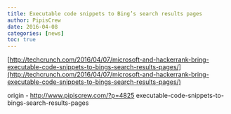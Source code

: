 ```yaml
---
title: Executable code snippets to Bing’s search results pages
author: PipisCrew
date: 2016-04-08
categories: [news]
toc: true
---
```


[http://techcrunch.com/2016/04/07/microsoft-and-hackerrank-bring-executable-code-snippets-to-bings-search-results-pages/](http://techcrunch.com/2016/04/07/microsoft-and-hackerrank-bring-executable-code-snippets-to-bings-search-results-pages/)

origin - http://www.pipiscrew.com/?p=4825 executable-code-snippets-to-bings-search-results-pages